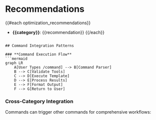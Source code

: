 # Recommendations
{{#each optimization_recommendations}}
- **{{category}}**: {{recommendation}}
{{/each}}
```

## Command Integration Patterns

### **Command Execution Flow**
```mermaid
graph LR
    A[User Types /command] --> B[Command Parser]
    B --> C[Validate Tools]
    C --> D[Execute Template]
    D --> E[Process Results]
    E --> F[Format Output]
    F --> G[Return to User]
```

### **Cross-Category Integration**
Commands can trigger other commands for comprehensive workflows:

```markdown